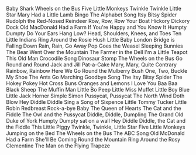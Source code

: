 Baby Shark
Wheels on the Bus
Five Little Monkeys
Twinkle Twinkle Little Star
Mary Had a Little Lamb
Bingo
The Alphabet Song
Itsy Bitsy Spider
Rudolph the Red-Nosed Reindeer
Row, Row, Row Your Boat
Hickory Dickory Dock
Old MacDonald Had a Farm
If You're Happy and You Know It
Humpty Dumpty
Do Your Ears Hang Low?
Head, Shoulders, Knees, and Toes
Ten Little Indians
Ring Around the Rosie
Hush Little Baby
London Bridge is Falling Down
Rain, Rain, Go Away
Pop Goes the Weasel
Sleeping Bunnies
The Bear Went Over the Mountain
The Farmer in the Dell
I'm a Little Teapot
This Old Man
Crocodile Song
Dinosaur Stomp
The Wheels on the Bus Go Round and Round
Jack and Jill
Pat-a-Cake
Mary, Mary, Quite Contrary
Rainbow, Rainbow
Here We Go Round the Mulberry Bush
One, Two, Buckle My Shoe
The Ants Go Marching
Goodbye Song
The Itsy Bitsy Spider
The Hokey Pokey
Hot Cross Buns
Oranges and Lemons
I Love You
Baa Baa Black Sheep
The Muffin Man
Little Bo Peep
Little Miss Muffet
Little Boy Blue
Little Jack Horner
Simple Simon
Pussycat, Pussycat
The North Wind Doth Blow
Hey Diddle Diddle
Sing a Song of Sixpence
Little Tommy Tucker
Little Robin Redbreast
Rock-a-bye Baby
The Queen of Hearts
The Cat and the Fiddle
The Owl and the Pussycat
Diddle, Diddle, Dumpling
The Grand Old Duke of York
Humpty Dumpty sat on a wall
Hey Diddle Diddle, the Cat and the Fiddle
This Little Piggy
Twinkle, Twinkle, Little Star
Five Little Monkeys Jumping on the Bed
The Wheels on the Bus
The ABC Song
Old McDonald Had a Farm
She'll Be Coming Round the Mountain
Ring Around the Rosy
Clementine
The Man on the Flying Trapeze
